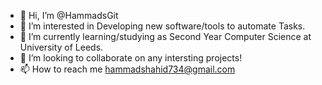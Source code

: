 - 👋 Hi, I’m @HammadsGit
- 👀 I’m interested in Developing new software/tools to automate Tasks.
- 🌱 I’m currently learning/studying as Second Year Computer Science at University of Leeds.
- 💞️ I’m looking to collaborate on any intersting projects!
- 📫 How to reach me hammadshahid734@gmail.com

<!---
HammadsGit/HammadsGit is a ✨ special ✨ repository because its `README.md` (this file) appears on your GitHub profile.
You can click the Preview link to take a look at your changes.
--->
